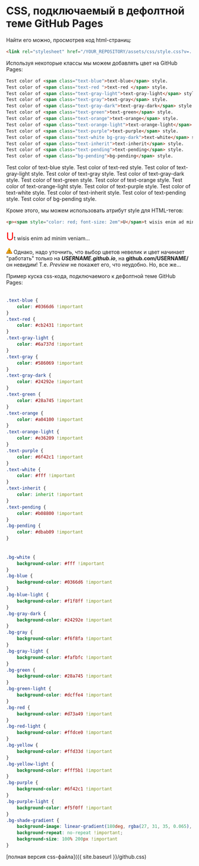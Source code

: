 # CSS, подключаемый в дефолтной теме GitHub Pages

Найти его можно, просмотрев код html-страниц:

```html
<link rel="stylesheet" href="/YOUR_REPOSITORY/assets/css/style.css?v=...">
```
Используя некоторые классы мы можем добавлять цвет на GitHub Pages:

```html
Test color of <span class="text-blue">text-blue</span> style.
Test color of <span class="text-red ">text-red </span> style.
Test color of <span class="text-gray-light">text-gray-light</span> style.
Test color of <span class="text-gray">text-gray</span> style.
Test color of <span class="text-gray-dark">text-gray-dark</span> style.
Test color of <span class="text-green">text-green</span> style.
Test color of <span class="text-orange">text-orange</span> style.
Test color of <span class="text-orange-light">text-orange-light</span> style.
Test color of <span class="text-purple">text-purple</span> style.
Test color of <span class="text-white bg-gray-dark">text-white</span> style.
Test color of <span class="text-inherit">text-inherit</span> style.
Test color of <span class="text-pending">text-pending</span> style.
Test color of <span class="bg-pending">bg-pending</span> style.
```

Test color of <span class="text-blue">text-blue</span> style.
Test color of <span class="text-red ">text-red </span> style.
Test color of <span class="text-gray-light">text-gray-light</span> style.
Test color of <span class="text-gray">text-gray</span> style.
Test color of <span class="text-gray-dark">text-gray-dark</span> style.
Test color of <span class="text-green">text-green</span> style.
Test color of <span class="text-orange">text-orange</span> style.
Test color of <span class="text-orange-light">text-orange-light</span> style.
Test color of <span class="text-purple">text-purple</span> style.
Test color of <span class="text-white bg-gray-dark">text-white</span> style.
Test color of <span class="text-inherit">text-inherit</span> style.
Test color of <span class="text-pending">text-pending</span> style.
Test color of <span class="bg-pending">bg-pending</span> style.

Кроме этого, мы можем использовать атрибут style для HTML-тегов:

```html
<p><span style="color: red; font-size: 2em">U</span>t wisis enim ad minim veniam...</p>
```

<p><span style="color: red; font-size: 2em">U</span>t wisis enim ad minim veniam...</p>

![!](/i/warn.png) Однако, надо уточнить, что выбор цветов невелик и цвет начинает "работать" только на _**USERNAME.github.io**_, на **github.com/USERNAME/** он невидим! Т.е. _Preview_ не покажет его, что неудобно. Но, все же...

Пример куска css-кода, подключаемого к дефолтной теме GitHub Pages:

```css

.text-blue {
	color: #0366d6 !important
}
.text-red {
	color: #cb2431 !important
}
.text-gray-light {
	color: #6a737d !important
}
.text-gray {
	color: #586069 !important
}
.text-gray-dark {
	color: #24292e !important
}
.text-green {
	color: #28a745 !important
}
.text-orange {
	color: #a04100 !important
}
.text-orange-light {
	color: #e36209 !important
}
.text-purple {
	color: #6f42c1 !important
}
.text-white {
	color: #fff !important
}
.text-inherit {
	color: inherit !important
}
.text-pending {
	color: #b08800 !important
}
.bg-pending {
	color: #dbab09 !important
}


.bg-white {
	background-color: #fff !important
}
.bg-blue {
	background-color: #0366d6 !important
}
.bg-blue-light {
	background-color: #f1f8ff !important
}
.bg-gray-dark {
	background-color: #24292e !important
}
.bg-gray {
	background-color: #f6f8fa !important
}
.bg-gray-light {
	background-color: #fafbfc !important
}
.bg-green {
	background-color: #28a745 !important
}
.bg-green-light {
	background-color: #dcffe4 !important
}
.bg-red {
	background-color: #d73a49 !important
}
.bg-red-light {
	background-color: #ffdce0 !important
}
.bg-yellow {
	background-color: #ffd33d !important
}
.bg-yellow-light {
	background-color: #fff5b1 !important
}
.bg-purple {
	background-color: #6f42c1 !important
}
.bg-purple-light {
	background-color: #f5f0ff !important
}
.bg-shade-gradient {
	background-image: linear-gradient(180deg, rgba(27, 31, 35, 0.065), rgba(27, 31, 35, 0)) !important;
	background-repeat: no-repeat !important;
	background-size: 100% 200px !important
}
```

[полная версия css-файла]({{ site.baseurl }}/github.css)
